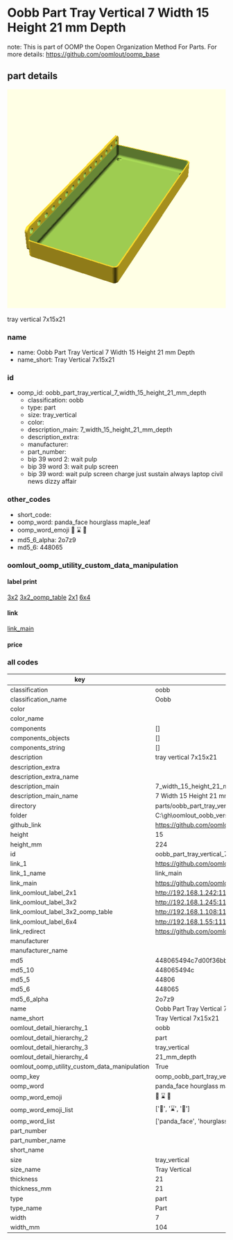 # Oobb Part Tray Vertical 7 Width 15 Height 21 mm Depth  

note: This is part of OOMP the Oopen Organization Method For Parts. For more details: https://github.com/oomlout/oomp_base

##  part details
  

[![](3dpr.png)](3dpr.png)

tray vertical 7x15x21



### name
* name: Oobb Part Tray Vertical 7 Width 15 Height 21 mm Depth
* name_short: Tray Vertical 7x15x21 
### id
* oomp_id: oobb_part_tray_vertical_7_width_15_height_21_mm_depth
  * classification: oobb
  * type: part
  * size: tray_vertical
  * color: 
  * description_main: 7_width_15_height_21_mm_depth
  * description_extra: 
  * manufacturer: 
  * part_number: 
  * bip 39 word 2: wait pulp
  * bip 39 word 3: wait pulp screen
  * bip 39 word: wait pulp screen charge just sustain always laptop civil news dizzy affair

### other_codes
* short_code: 
* oomp_word: panda_face hourglass maple_leaf
* oomp_word_emoji :panda_face: :hourglass: :maple_leaf:
* md5_6_alpha: 2o7z9
* md5_6: 448065






### oomlout_oomp_utility_custom_data_manipulation
#### label print
[3x2](http://192.168.1.245:1112/?label=oomp%202o7z9)
[3x2_oomp_table](http://192.168.1.108:1112/?label=oomp%202o7z9)
[2x1](http://192.168.1.242:1112/?label=oomp%202o7z9)
[6x4](http://192.168.1.55:1112/?label=oomp%202o7z9)    

#### link

[link_main](https://github.com/oomlout/oomlout_oobb_version_4_generated_parts/tree/main/navigation_oomp/oobb/part/tray_vertical/7_width_15_height_21_mm_depth/part)                              

#### price







### all codes 
| key | value |  
| --- | --- |  
| classification | oobb |  
| classification_name | Oobb |  
| color |  |  
| color_name |  |  
| components | [] |  
| components_objects | [] |  
| components_string | [] |  
| description | tray vertical 7x15x21 |  
| description_extra |  |  
| description_extra_name |  |  
| description_main | 7_width_15_height_21_mm_depth |  
| description_main_name | 7 Width 15 Height 21 mm Depth |  
| directory | parts/oobb_part_tray_vertical_7_width_15_height_21_mm_depth |  
| folder | C:\gh\oomlout_oobb_version_4_generated_parts\parts\oobb_part_tray_vertical_7_width_15_height_21_mm_depth |  
| github_link | https://github.com/oomlout/oomlout_oomp_part_src/tree/main/parts/oobb_part_tray_vertical_7_width_15_height_21_mm_depth |  
| height | 15 |  
| height_mm | 224 |  
| id | oobb_part_tray_vertical_7_width_15_height_21_mm_depth |  
| link_1 | https://github.com/oomlout/oomlout_oobb_version_4_generated_parts/tree/main/navigation_oomp/oobb/part/tray_vertical/7_width_15_height_21_mm_depth/part |  
| link_1_name | link_main |  
| link_main | https://github.com/oomlout/oomlout_oobb_version_4_generated_parts/tree/main/navigation_oomp/oobb/part/tray_vertical/7_width_15_height_21_mm_depth/part |  
| link_oomlout_label_2x1 | http://192.168.1.242:1112/?label=oomp%202o7z9 |  
| link_oomlout_label_3x2 | http://192.168.1.245:1112/?label=oomp%202o7z9 |  
| link_oomlout_label_3x2_oomp_table | http://192.168.1.108:1112/?label=oomp%202o7z9 |  
| link_oomlout_label_6x4 | http://192.168.1.55:1112/?label=oomp%202o7z9 |  
| link_redirect | https://github.com/oomlout/oomlout_oobb_version_4_generated_parts/tree/main/parts/oobb_tray_vertical_07_15_21 |  
| manufacturer |  |  
| manufacturer_name |  |  
| md5 | 448065494c7d00f36bbcb269832b5fb3 |  
| md5_10 | 448065494c |  
| md5_5 | 44806 |  
| md5_6 | 448065 |  
| md5_6_alpha | 2o7z9 |  
| name | Oobb Part Tray Vertical 7 Width 15 Height 21 mm Depth |  
| name_short | Tray Vertical 7x15x21  |  
| oomlout_detail_hierarchy_1 | oobb |  
| oomlout_detail_hierarchy_2 | part |  
| oomlout_detail_hierarchy_3 | tray_vertical |  
| oomlout_detail_hierarchy_4 | 21_mm_depth |  
| oomlout_oomp_utility_custom_data_manipulation | True |  
| oomp_key | oomp_oobb_part_tray_vertical_7_width_15_height_21_mm_depth |  
| oomp_word | panda_face hourglass maple_leaf |  
| oomp_word_emoji | :panda_face: :hourglass: :maple_leaf: |  
| oomp_word_emoji_list | [':panda_face:', ':hourglass:', ':maple_leaf:'] |  
| oomp_word_list | ['panda_face', 'hourglass', 'maple_leaf'] |  
| part_number |  |  
| part_number_name |  |  
| short_name |  |  
| size | tray_vertical |  
| size_name | Tray Vertical |  
| thickness | 21 |  
| thickness_mm | 21 |  
| type | part |  
| type_name | Part |  
| width | 7 |  
| width_mm | 104 |  
